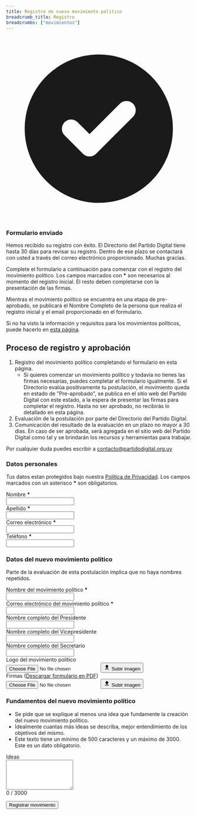 ```yaml
---
title: Registro de nuevo movimiento político
breadcrumb_title: Registro
breadcrumbs: ["movimientos"]
---
```


<div class="rounded-md bg-green-50 dark:bg-green-800 p-4 mb-8 hidden" id="mensaje_ok">
  <div class="flex">
    <div class="flex-shrink-0">
      <svg class="h-5 w-5 text-green-400" xmlns="http://www.w3.org/2000/svg" viewBox="0 0 20 20" fill="currentColor" aria-hidden="true">
        <path fill-rule="evenodd" d="M10 18a8 8 0 100-16 8 8 0 000 16zm3.707-9.293a1 1 0 00-1.414-1.414L9 10.586 7.707 9.293a1 1 0 00-1.414 1.414l2 2a1 1 0 001.414 0l4-4z" clip-rule="evenodd" />
      </svg>
    </div>
    <div class="ml-3">
      <h3 class="text-sm font-medium text-green-800 !m-0 !p-0 dark:!text-gray-200" style="line-height: 1 !important;">
        Formulario enviado
      </h3>
      <div class="mt-2 text-sm text-green-700 dark:text-white">
        <p class="!m-0 !p-0 !mt-3">
          Hemos recibido su registro con éxito. El Directorio del Partido Digital tiene hasta 30 días para revisar su registro. Dentro de ese plazo se contactará con usted a través del correo electrónico proporcionado. Muchas gracias.
        </p>
      </div>
    </div>
  </div>
</div>

Complete el formulario a continuación para comenzar con el registro del movimiento político. Los campos marcados con <b class="text-red-600 font-bold">*</b> son necesarios al momento del registro inicial. El resto deben completarse con la presentación de las firmas.

Mientras el movimiento político se encuentra en una etapa de pre-aprobado, se publicará el Nombre Completo de la persona que realiza el registro inicial y el email proporcionado en el formulario.

Si no ha visto la información y requisitos para los movimientos políticos, puede hacerlo en [esta página]({{site.url}}/movimientos).

## Proceso de registro y aprobación

1. Registro del movimiento político completando el formulario en esta página.
   - Si quieres comenzar un movimiento político y todavía no tienes las firmas necesarias, puedes completar el formulario igualmente. Si el Directorio evalúa positivamente tu postulación, el movimiento queda en estado de "Pre-aprobado", se publica en el sitio web del Partido Digital con este estado, a la espera de presentar las firmas para completar el registro. Hasta no ser aprobado, no recibirás lo detallado en esta página.
2. Evaluación de la postulación por parte del Directorio del Partido Digital.
3. Comunicación del resultado de la evaluación en un plazo no mayor a 30 días. En caso de ser aprobada, será agregada en el sitio web del Partido Digital como tal y se brindarán los recursos y herramientas para trabajar.

Por cualquier duda puedes escribir a [contacto@partidodigital.org.uy](mailto:contacto@partidodigital.org.uy)

<form class="space-y-8 divide-y divide-gray-200 dark:divide-gray-700 border border-transparent lg:border-gray-300 lg:dark:border-gray-700 px-4 pb-4 rounded-lg" role="form" method="post" action="https://crm.partidodigital.org.uy/form/submit?formId=9" id="mauticform_movimientospoliticos" enctype="multipart/form-data">
    <div class="space-y-8 divide-y divide-gray-200 dark:divide-gray-700">
        <div>
            <div>
                <h3 class="text-lg leading-6 font-medium text-gray-900 dark:text-gray-100 mt-0">
                    Datos personales
                </h3>
                <p class="mb-0 mt-1 text-sm text-gray-500 dark:text-gray-400">
                    Tus datos estan protegidos bajo nuestra 
                    <a class="text-orange-500" href="{{site.url}}/documentos/politica-de-privacidad">Política de Privacidad</a>. Los campos marcados con un asterisco <b class="text-red-600 font-bold">*</b> son obligatorios.
                </p>
            </div>
            <div class="mt-6 grid grid-cols-1 gap-y-6 gap-x-4 sm:grid-cols-6">
                <div class="sm:col-span-3">
                    <label for="nombre" class="block text-sm font-medium text-gray-700 dark:text-gray-300">
                        Nombre <b class="text-red-600 font-bold">*</b>
                    </label>
                    <div class="mt-1">
                        <input type="text" required="" name="mauticform[nombre]" id="nombre" autocomplete="given-name" class="shadow-sm focus:ring-orange-500 focus:border-orange-500 block w-full sm:text-sm border-gray-300 rounded-md dark:bg-black dark:text-gray-200">
                    </div>
                </div>
                <div class="sm:col-span-3">
                    <label for="apellido" class="block text-sm font-medium text-gray-700 dark:text-gray-300">
                        Apellido <b class="text-red-600 font-bold">*</b>
                    </label>
                    <div class="mt-1">
                        <input type="text" required="" name="mauticform[apellido]" id="apellido" autocomplete="family-name" class="shadow-sm focus:ring-orange-500 focus:border-orange-500 block w-full sm:text-sm border-gray-300 rounded-md dark:bg-black dark:text-gray-200">
                    </div>
                </div>
                <div class="sm:col-span-3">
                    <label for="email" class="block text-sm font-medium text-gray-700 dark:text-gray-300">
                        Correo electrónico <b class="text-red-600 font-bold">*</b>
                    </label>
                    <div class="mt-1">
                        <input id="email" required="" name="mauticform[email]" type="email" autocomplete="email" class="shadow-sm focus:ring-orange-500 focus:border-orange-500 block w-full sm:text-sm border-gray-300 rounded-md dark:bg-black dark:text-gray-200">
                    </div>
                </div>
                <div class="sm:col-span-3">
                    <label for="email" class="block text-sm font-medium text-gray-700 dark:text-gray-300">
                        Teléfono <b class="text-red-600 font-bold">*</b>
                    </label>
                    <div class="mt-1">
                        <input id="telefono" required="" name="mauticform[telefono]" type="tel" autocomplete="tel-national" class="shadow-sm focus:ring-orange-500 focus:border-orange-500 block w-full sm:text-sm border-gray-300 rounded-md dark:bg-black dark:text-gray-200">
                    </div>
                </div>
            </div>
        </div>
        <div>
            <div>
                <h3 class="text-lg leading-6 font-medium text-gray-900 dark:text-gray-100">
                    Datos del nuevo movimiento político
                </h3>
                <p class="mb-0 mt-1 text-sm text-gray-500 dark:text-gray-400">
                    Parte de la evaluación de esta postulación implica que no haya nombres repetidos.
                </p>
            </div>
            <div class="mt-6 grid grid-cols-1 gap-y-6 gap-x-4 sm:grid-cols-6">
                <div class="sm:col-span-3">
                    <label for="nombre-movimiento" class="block text-sm font-medium text-gray-700 dark:text-gray-300">
                        Nombre del movimiento político <b class="text-red-600 font-bold">*</b>
                    </label>
                    <div class="mt-1">
                        <input type="text" required="" name="mauticform[nombre_del_movimiento]" id="nombre-movimiento" class="shadow-sm focus:ring-orange-500 focus:border-orange-500 block w-full sm:text-sm border-gray-300 rounded-md dark:bg-black dark:text-gray-200">
                    </div>
                </div>
                <div class="sm:col-span-3">
                    <label for="email-movimiento" class="block text-sm font-medium text-gray-700 dark:text-gray-300">
                        Correo electrónico del movimiento político <b class="text-red-600 font-bold">*</b>
                    </label>
                    <div class="mt-1">
                        <input id="email-movimiento" required="" name="mauticform[correo_electronico_del_mo]" type="email" class="shadow-sm focus:ring-orange-500 focus:border-orange-500 block w-full sm:text-sm border-gray-300 rounded-md dark:bg-black dark:text-gray-200">
                    </div>
                </div>
                <div class="sm:col-span-3">
                    <label for="presidente" class="block text-sm font-medium text-gray-700 dark:text-gray-300">
                        Nombre completo del Presidente
                    </label>
                    <div class="mt-1">
                        <input type="text" name="mauticform[presidente_del_movimiento]" id="presidente" class="shadow-sm focus:ring-orange-500 focus:border-orange-500 block w-full sm:text-sm border-gray-300 rounded-md dark:bg-black dark:text-gray-200">
                    </div>
                </div>
                <div class="sm:col-span-3">
                    <label for="vicepresidente" class="block text-sm font-medium text-gray-700 dark:text-gray-300">
                        Nombre completo del Vicepresidente
                    </label>
                    <div class="mt-1">
                        <input id="vicepresidente" name="mauticform[vicepresidente_del_movimi]" type="text" class="shadow-sm focus:ring-orange-500 focus:border-orange-500 block w-full sm:text-sm border-gray-300 rounded-md dark:bg-black dark:text-gray-200">
                    </div>
                </div>
                <div class="sm:col-span-3">
                    <label for="secretario" class="block text-sm font-medium text-gray-700 dark:text-gray-300">
                        Nombre completo del Secretario
                    </label>
                    <div class="mt-1">
                        <input id="secretario" name="mauticform[secretario]" type="text" class="shadow-sm focus:ring-orange-500 focus:border-orange-500 block w-full sm:text-sm border-gray-300 rounded-md dark:bg-black dark:text-gray-200">
                    </div>
                </div>
            </div>
        </div>
        <div>
            <div class="mt-6 grid grid-cols-1 gap-y-6 gap-x-4 sm:grid-cols-6">
                <div class="sm:col-span-3">
                    <label for="logo" class="block text-sm font-medium text-gray-700 dark:text-gray-300">
                        Logo del movimiento político
                    </label>
                    <div class="mt-1">
                        <div class="overflow-hidden relative w-full">
                            <input class="peer cursor-pointer absolute block px-4 h-full w-full opacity-0 right-0 top-0" type="file" name="mauticform[logo_del_movimiento]" accept="image/*" id="logo"/>
                            <button class="bg-orange-500 text-white font-bold h-[38px] py-1 px-4 w-full inline-flex items-center rounded-lg justify-center peer-hover:bg-orange-700 peer-hover:border-orange-700" id="logo_button">
                                <svg class="flex-none fill-current text-white w-5" viewBox="0 0 24 24" width="18" xmlns="http://www.w3.org/2000/svg">
                                    <path d="M0 0h24v24H0z" fill="none"/>
                                    <path d="M9 16h6v-6h4l-7-7-7 7h4zm-4 2h14v2H5z"/>
                                </svg>
                                <span class="ml-2 overflow-hidden truncate w-auto" id="logo_text">Subir imagen</span>
                            </button>
                        </div>
                    </div>
                </div>
                <div class="sm:col-span-3">
                    <label for="firmas" class="block text-sm font-medium text-gray-700 dark:text-gray-300">
                        Firmas (<a href="{{site.url}}/assets/docs/Registro_de_nuevo_movimiento_político_Partido_Digital.pdf" download="Firmas Nuevo Movimiento Partido Digital">Descargar formulario en PDF</a>)
                    </label>
                    <div class="mt-1">
                        <div class="overflow-hidden relative w-full">
                            <input class="peer cursor-pointer absolute block px-4 h-full w-full opacity-0 right-0 top-0" type="file" name="mauticform[firmas_de_aprobacion]" accept="image/*" id="firmas"/>
                            <button class="bg-orange-500 text-white font-bold h-[38px] py-1 px-4 w-full inline-flex items-center rounded-lg justify-center peer-hover:bg-orange-700 peer-hover:border-orange-700" id="firmas_button">
                                <svg class="flex-none fill-current text-white w-5" viewBox="0 0 24 24" width="18" xmlns="http://www.w3.org/2000/svg">
                                    <path d="M0 0h24v24H0z" fill="none"/>
                                    <path d="M9 16h6v-6h4l-7-7-7 7h4zm-4 2h14v2H5z"/>
                                </svg>
                                <span class="ml-2 overflow-hidden truncate w-auto" id="firmas_text">Subir imagen</span>
                            </button>
                        </div>
                    </div>
                </div>
            </div>
        </div>
        <div>
            <div>
                <h3 class="text-lg leading-6 font-medium text-gray-900 dark:text-gray-100">
                    Fundamentos del nuevo movimiento político
                </h3>
                <ul class="mb-0 mt-1 text-sm text-gray-500 dark:text-gray-400">
                    <li>Se pide que se explique al menos una idea que fundamente la creación del nuevo movimiento político.</li>
                    <li>Idealmente cuantas más ideas se describa, mejor entendimiento de los objetivos del mismo.</li>
                    <li>Este texto tiene un mínimo de 500 caracteres y un máximo de 3000. Este es un dato obligatorio.</li>
                </ul>
            </div>
            <div class="mt-6 grid grid-cols-1 gap-y-6 gap-x-4 sm:grid-cols-6">
                <div class="sm:col-span-6">
                    <label for="ideas" class="block text-sm font-medium text-gray-700 dark:text-gray-300">
                        Ideas
                    </label>
                    <div class="mt-1">
                        <textarea name="mauticform[ideas_movimiento]" rows="5" id="ideas" minlength="500" maxlength="3000" class="shadow-sm focus:ring-orange-500 focus:border-orange-500 block w-full sm:text-sm border-gray-300 rounded-md dark:bg-black dark:text-gray-200" pattern=".{500,3000}"></textarea>
                        <div id="contador" class="text-right text-gray-400 text-sm pt-2">
                            <span id="actual" class="text-red-700">0</span>
                            <span id="maximo">/ 3000</span>
                        </div>
                    </div>
                </div>
            </div>
        </div>
    </div>
    <div class="pt-5">
        <div class="flex justify-end items-center">
            <p class="mb-0 text-red-700 leading-0 !m-0 !p-0 dark:text-gray-400" id="mensaje"></p>
            <button type="submit" id="registro_movimiento" class="ml-3 inline-flex justify-center py-2 px-4 border border-transparent shadow-sm text-sm font-medium rounded-md text-white bg-orange-500 hover:bg-orange-500 focus:outline-none focus:ring-2 focus:ring-offset-2 focus:ring-orange-500 disabled:opacity-50 disabled:cursor-wait" value="" name="mauticform[submit]">
                Registrar movimiento
            </button>
            <input type="hidden" name="mauticform[formId]" id="mauticform_movimientospoliticos_id" value="9">
            <input type="hidden" name="mauticform[return]" id="mauticform_movimientospoliticos_return" value="">
            <input type="hidden" name="mauticform[formName]" id="mauticform_movimientospoliticos_name" value="movimientospoliticos">
        </div>
    </div>
</form>

<script type='text/javascript' src='{{site.url}}/assets/scripts/movimiento.js'></script>
